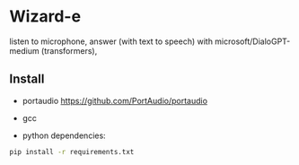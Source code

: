 # Wizard-e

listen to microphone,
answer (with text to speech) with microsoft/DialoGPT-medium (transformers),

## Install

- portaudio
https://github.com/PortAudio/portaudio
- gcc

- python dependencies:
```bash
pip install -r requirements.txt
```

